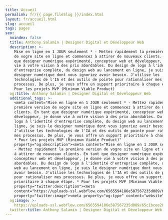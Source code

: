 ```yaml
---
title: Accueil
permalink: fr/{{ page.fileSlug }}/index.html
layout: fr/accueil.html
slug: accueil
tags: pages
seo:
  noindex: false
  title: Anthony Salamin | Designer Digital et Développeur Web
  description: >-
    Mise en ligne en 1 JOUR seulement * - Mettez rapidement la première version
    de vogre site en ligne et commencez à attirer de nouveaux clients. En tant
    que designer numérique expérimenté, concepteur web et développeur, je donne
    vie à votre vision à des prix abordables. Du design de logo à l'identité
    d'entreprise complète, du design web au lancement en ligne, je suis le
    designer numérique dont vous ignoriez avoir besoin. J'utilise les
    technologies de l'IA et des outils de pointe pour rationaliser mes
    processus. De plus, je vous offre un support prioritaire à chaque étape. *
    Pour les projets MVP (Minimum Viable Product)
  og:title: Anthony Salamin | Designer Digital et Développeur Web
  additional_tags: >-
    <meta content="Mise en ligne en 1 JOUR seulement * - Mettez rapidement la
    première version de vogre site en ligne et commencez à attirer de nouveaux
    clients. En tant que designer numérique expérimenté, concepteur web et
    développeur, je donne vie à votre vision à des prix abordables. Du design de
    logo à l'identité d'entreprise complète, du design web au lancement en
    ligne, je suis le designer numérique dont vous ignoriez avoir besoin.
    J'utilise les technologies de l'IA et des outils de pointe pour rationaliser
    mes processus. De plus, je vous offre un support prioritaire à chaque étape.
    * Pour les projets MVP (Minimum Viable Product)"
    property="og:description"><meta content="Mise en ligne en 1 JOUR seulement *
    - Mettez rapidement la première version de vogre site en ligne et commencez
    à attirer de nouveaux clients. En tant que designer numérique expérimenté,
    concepteur web et développeur, je donne vie à votre vision à des prix
    abordables. Du design de logo à l'identité d'entreprise complète, du design
    web au lancement en ligne, je suis le designer numérique dont vous ignoriez
    avoir besoin. J'utilise les technologies de l'IA et des outils de pointe
    pour rationaliser mes processus. De plus, je vous offre un support
    prioritaire à chaque étape. * Pour les projets MVP (Minimum Viable Product)"
    property="twitter:description"><meta
    content="https://uploads-ssl.webflow.com/6565594186e587567235d089/65c1bcee2833330bca7b52b6_opengraph%20FR.jpg"
    property="twitter:image"><meta property="og:type" content="website">
  og:image: >-
    https://uploads-ssl.webflow.com/6565594186e587567235d089/65c1bcee2833330bca7b52b6_opengraph%20FR.jpg
  twitter:title: Anthony Salamin | Designer Digital et Développeur Web
---
```



